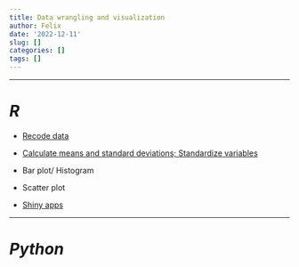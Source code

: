 ```yaml
---
title: Data wrangling and visualization
author: Felix
date: '2022-12-11'
slug: []
categories: []
tags: []
---
```

------
# *R* 

- [Recode data](../wrangling/wrangling.nb.html/)

- [Calculate means and standard deviations; Standardize variables](../mean-sd/mean-sd/)

- Bar plot/ Histogram 

- Scatter plot 

- [Shiny apps](../shiny-apps/apps_index)

------

# *Python*
<!-- - [Recode data](../wrangling/wrangling-python.nb.html/) -->
